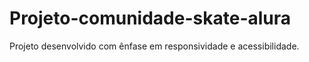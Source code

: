 # Projeto-comunidade-skate-alura
Projeto desenvolvido com ênfase em responsividade e acessibilidade.
